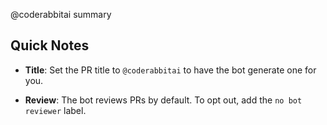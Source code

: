 @coderabbitai summary

## Quick Notes

- **Title**: Set the PR title to `@coderabbitai` to have the bot generate one for you.

- **Review**: The bot reviews PRs by default. To opt out, add the `no bot reviewer` label.
